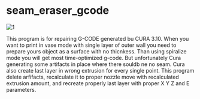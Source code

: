 # seam_eraser_gcode

![1](https://user-images.githubusercontent.com/48159338/215918633-2ca2246c-3ce1-4df7-be53-318049ff1b27.jpg)


This program is for repairing G-CODE generated bu CURA 3.10. When you want to print in vase mode with single layer of outer wall you need to prepare yours object as a surface with no thicnkess. Than using spiralize mode you will get most time-optimized g-code. But unfortunately Cura generating some artifacts in place where there souldb ne no seam. Cura also create last layer in wrong extrusion for every single point. This program delete arfifacts, recalculate it to proper nozzle move with recalculated extrusion amount, and recreate properly last layer with proper X Y Z and E parameters.

